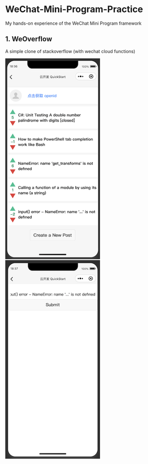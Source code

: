 # WeChat-Mini-Program-Practice
My hands-on experience of the WeChat Mini Program framework

## 1. WeOverflow
A simple clone of stackoverflow (with wechat cloud functions)

<img src="shots/1.png" /> <img src="shots/2.png" />
